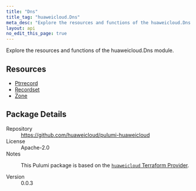 ```yaml
---
title: "Dns"
title_tag: "huaweicloud.Dns"
meta_desc: "Explore the resources and functions of the huaweicloud.Dns module."
layout: api
no_edit_this_page: true
---
```


<!-- WARNING: this file was generated by Pulumi Docs Generator. -->
<!-- Do not edit by hand unless you're certain you know what you are doing! -->

Explore the resources and functions of the huaweicloud.Dns module.

<h2 id="resources">Resources</h2>
<ul class="api">
    <li><a href="ptrrecord" title="Ptrrecord"><span class="api-symbol api-symbol--resource"></span>Ptrrecord</a></li>
    <li><a href="recordset" title="Recordset"><span class="api-symbol api-symbol--resource"></span>Recordset</a></li>
    <li><a href="zone" title="Zone"><span class="api-symbol api-symbol--resource"></span>Zone</a></li>
</ul>

<h2 id="package-details">Package Details</h2>
<dl class="package-details">
	<dt>Repository</dt>
	<dd><a href="https://github.com/huaweicloud/pulumi-huaweicloud">https://github.com/huaweicloud/pulumi-huaweicloud</a></dd>
	<dt>License</dt>
	<dd>Apache-2.0</dd>
	<dt>Notes</dt>
	<dd><p>This Pulumi package is based on the <a href="https://github.com/huaweicloud/terraform-provider-huaweicloud"><code>huaweicloud</code> Terraform Provider</a>.</p>
</dd>
	<dt>Version</dt>
	<dd>0.0.3</dd>
</dl>

